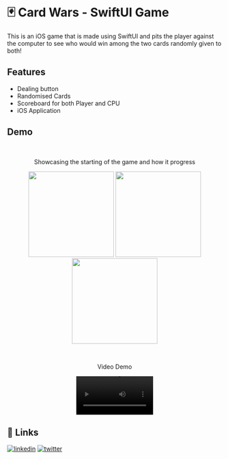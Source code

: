 
# 🃏 Card Wars - SwiftUI Game

This is an iOS game that is made using SwiftUI and pits the player against the computer to see who would win among the two cards randomly given to both!

## Features

- Dealing button
- Randomised Cards
- Scoreboard for both Player and CPU
- iOS Application


## Demo
<br>
<p align="middle">Showcasing the starting of the game and how it progress</p>
<p float="left" align="middle">
  <img src="https://user-images.githubusercontent.com/72563740/226442353-f8a33b5b-8b3d-43d0-aee8-5e277c695a14.png" width=200>
  <img src="https://user-images.githubusercontent.com/72563740/226442386-4fb39230-d0e8-47da-b3a7-3003ba7cd484.png" width=200>
  <img src="https://user-images.githubusercontent.com/72563740/226442398-e19633f5-42ec-4d96-81ce-01e32aadf774.png" width=200>
</p>




<br>
<p align="middle">Video Demo</p>
<p float="left" align="middle">
  
</p>
  
<div align="center">
  <video src='https://user-images.githubusercontent.com/72563740/226442600-e3f73216-fed6-49ec-a8fb-a3ff740991fa.mp4' width=180/>
</div>
  

  





## 🔗 Links
[![linkedin](https://img.shields.io/badge/linkedin-0A66C2?style=for-the-badge&logo=linkedin&logoColor=white)](https://www.linkedin.com/in/sarthak-shrivastava-b44357201/)
[![twitter](https://img.shields.io/badge/twitter-1DA1F2?style=for-the-badge&logo=twitter&logoColor=white)]([(https://twitter.com/Sarthak_Shri)])


